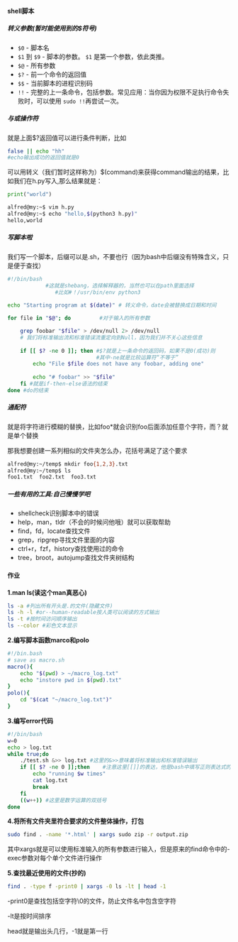 #### shell脚本

##### 转义参数(暂时能使用到的$符号)

- `$0` - 脚本名
- `$1` 到 `$9` - 脚本的参数。 `$1` 是第一个参数，依此类推。
- `$@` - 所有参数
- `$?` - 前一个命令的返回值
- `$$` - 当前脚本的进程识别码
- `!!` - 完整的上一条命令，包括参数。常见应用：当你因为权限不足执行命令失败时，可以使用 `sudo !!`再尝试一次。

##### 与或操作符

就是上面$?返回值可以进行条件判断，比如

```bash
false || echo "hh"
#echo输出成功的返回值就是0
```

可以用转义（我们暂时这样称为）$(command)来获得command输出的结果，比如我们在h.py写入,那么结果就是：

```py
print("world")
```

```bash
alfred@my:~$ vim h.py
alfred@my:~$ echo "hello,$(python3 h.py)"
hello,world
```

##### 写脚本啦

我们写一个脚本，后缀可以是.sh，不要也行（因为bash中后缀没有特殊含义，只是便于查找）

```bash
#!/bin/bash    
			#这就是shebang，选择解释器的，当然也可以在path里面选择
               #比如#！/usr/bin/env python3
               
echo "Starting program at $(date)" # 转义命令，date会被替换成日期和时间

for file in "$@"; do         #对于输入的所有参数

    grep foobar "$file" > /dev/null 2> /dev/null
    # 我们将标准输出流和标准错误流重定向到Null，因为我们并不关心这些信息
    
    if [[ $? -ne 0 ]]; then #$?就是上一条命令的返回码，如果不是0(成功)则
    						#其中-ne就是比较运算符“不等于”
        echo "File $file does not have any foobar, adding one"
        
        echo "# foobar" >> "$file"
    fi #就是if-then-else语法的结束
done #do的结束
```

##### 通配符

就是将字符进行模糊的替换，比如foo\*就会识别foo后面添加任意个字符，而？就是单个替换

那我想要创建一系列相似的文件夹怎么办，花括号满足了这个要求

```bash
alfred@my:~/temp$ mkdir foo{1,2,3}.txt
alfred@my:~/temp$ ls
foo1.txt  foo2.txt  foo3.txt
```

##### 一些有用的工具:自己慢慢学吧

- shellcheck识别脚本中的错误
- help，man，tldr（不会的时候问他哦）就可以获取帮助
- find，fd，locate查找文件
- grep，ripgrep寻找文件里面的内容
- ctrl+r，fzf，history查找使用过的命令
- tree，broot，autojump查找文件夹树结构



#### 作业

**1.man ls(读这个man真恶心)**

```bash
ls -a #列出所有开头是.的文件(隐藏文件)
ls -h -l #or--human-readable按人类可以阅读的方式输出
ls -t #按时间访问顺序输出
ls --color #彩色文本显示
```

**2.编写脚本函数marco和polo**

```bash
#!/bin.bash
# save as macro.sh
macro(){
    echo "$(pwd) > ~/macro_log.txt"
    echo "instore pwd in $(pwd).txt"
}
polo(){
	cd "$(cat "~/macro_log.txt")"
}
```

**3.编写error代码**

```bash
#!/bin/bash
w=0
echo > log.txt
while true;do
    ./test.sh &>> log.txt #这里的&>>意味着将标准输出和标准错误输出
    if [[ $? -ne 0 ]];then    #注意这里[[]]的表达，他是bash中填写正则表达式的地方
        echo "running $w times"
        cat log.txt
        break
    fi
    ((w++)) #这里是数字运算的双括号
done
```

**4.将所有文件夹里符合要求的文件整体操作，打包**

```bash
sudo find . -name '*.html' | xargs sudo zip -r output.zip
```

其中xargs就是可以使用标准输入的所有参数进行输入，但是原来的find命令中的-exec参数对每个单个文件进行操作

**5.查找最近使用的文件(抄的)**

```bash
find . -type f -print0 | xargs -0 ls -lt | head -1
```

-print0是查找包括空字符\0的文件，防止文件名中包含空字符

-lt是按时间排序

head就是输出头几行，-1就是第一行
